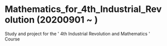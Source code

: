 # Mathematics_for_4th_Industrial_Revolution (20200901 ~ )
Study and project for the ' 4th Industrial Revolution and Mathematics ' Course
